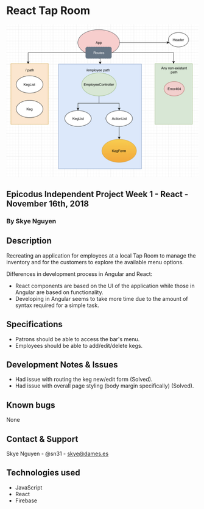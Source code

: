 # React Tap Room

![Screenshot](./src/assets/images/TapRoom2.png)

## Epicodus Independent Project Week 1 - React - November 16th, 2018

### By **Skye Nguyen**

## Description

Recreating an application for employees at a local Tap Room to manage the inventory and for the customers to explore the available menu options.

Differences in development process in Angular and React:

* React components are based on the UI of the application while those in Angular are based on functionality.
* Developing in Angular seems to take more time due to the amount of syntax required for a simple task.

## Specifications

* Patrons should be able to access the bar's menu.
* Employees should be able to add/edit/delete kegs.

## Development Notes & Issues

* Had issue with routing the keg new/edit form (Solved).
* Had issue with overall page styling (body margin specifically) (Solved).

## Known bugs

None

## Contact & Support

Skye Nguyen - @sn31 - skye@dames.es

## Technologies used

* JavaScript
* React
* Firebase
